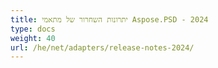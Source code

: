 ```yaml
---
title: יתרונות השחרור של מתאמי Aspose.PSD - 2024
type: docs
weight: 40
url: /he/net/adapters/release-notes-2024/
---
```

